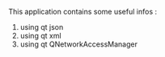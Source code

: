 This application contains some useful infos : 
1) using qt json 
2) using qt xml 
3) using qt QNetworkAccessManager 
